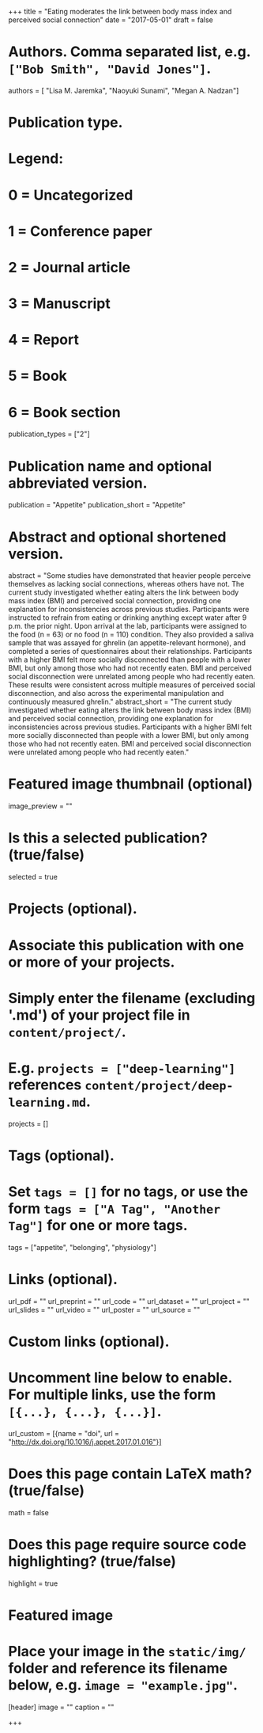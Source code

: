 +++
title = "Eating moderates the link between body mass index and perceived social connection"
date = "2017-05-01"
draft = false

# Authors. Comma separated list, e.g. `["Bob Smith", "David Jones"]`.
authors = [ "Lisa M. Jaremka", "Naoyuki Sunami", "Megan A. Nadzan"]

# Publication type.
# Legend:
# 0 = Uncategorized
# 1 = Conference paper
# 2 = Journal article
# 3 = Manuscript
# 4 = Report
# 5 = Book
# 6 = Book section
publication_types = ["2"]

# Publication name and optional abbreviated version.
publication = "Appetite"
publication_short = "Appetite"

# Abstract and optional shortened version.
abstract = "Some studies have demonstrated that heavier people perceive themselves as lacking social connections, whereas others have not. The current study investigated whether eating alters the link between body mass index (BMI) and perceived social connection, providing one explanation for inconsistencies across previous studies. Participants were instructed to refrain from eating or drinking anything except water after 9 p.m. the prior night. Upon arrival at the lab, participants were assigned to the food (n = 63) or no food (n = 110) condition. They also provided a saliva sample that was assayed for ghrelin (an appetite-relevant hormone), and completed a series of questionnaires about their relationships. Participants with a higher BMI felt more socially disconnected than people with a lower BMI, but only among those who had not recently eaten. BMI and perceived social disconnection were unrelated among people who had recently eaten. These results were consistent across multiple measures of perceived social disconnection, and also across the experimental manipulation and continuously measured ghrelin."
abstract_short = "The current study investigated whether eating alters the link between body mass index (BMI) and perceived social connection, providing one explanation for inconsistencies across previous studies. Participants with a higher BMI felt more socially disconnected than people with a lower BMI, but only among those who had not recently eaten. BMI and perceived social disconnection were unrelated among people who had recently eaten."

# Featured image thumbnail (optional)
image_preview = ""

# Is this a selected publication? (true/false)
selected = true

# Projects (optional).
#   Associate this publication with one or more of your projects.
#   Simply enter the filename (excluding '.md') of your project file in `content/project/`.
#   E.g. `projects = ["deep-learning"]` references `content/project/deep-learning.md`.
projects = []

# Tags (optional).
#   Set `tags = []` for no tags, or use the form `tags = ["A Tag", "Another Tag"]` for one or more tags.
tags = ["appetite", "belonging", "physiology"]

# Links (optional).
url_pdf = ""
url_preprint = ""
url_code = ""
url_dataset = ""
url_project = ""
url_slides = ""
url_video = ""
url_poster = ""
url_source = ""

# Custom links (optional).
#   Uncomment line below to enable. For multiple links, use the form `[{...}, {...}, {...}]`.
url_custom = [{name = "doi", url = "http://dx.doi.org/10.1016/j.appet.2017.01.016"}]


# Does this page contain LaTeX math? (true/false)
math = false

# Does this page require source code highlighting? (true/false)
highlight = true

# Featured image
# Place your image in the `static/img/` folder and reference its filename below, e.g. `image = "example.jpg"`.
[header]
image = ""
caption = ""

+++
